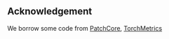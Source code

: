 ## Acknowledgement
We borrow some code from [PatchCore](https://github.com/amazon-science/patchcore-inspection), [TorchMetrics](https://github.com/Lightning-AI/metrics)